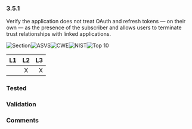 ### 3.5.1 
Verify the application does not treat OAuth and refresh tokens &mdash; on their own &mdash; as the presence of the subscriber and allows users to terminate trust relationships with linked applications.

![Section](https://img.shields.io/badge/V3-green.svg)![ASVS](https://img.shields.io/badge/ASVS-3.5.1-blue.svg)![CWE](https://img.shields.io/badge/CWE--red.svg)![NIST](https://img.shields.io/badge/NIST-7.1.2-important.svg)![Top 10](https://img.shields.io/badge/--lightgray.svg)

| L1| L2| L3|
| --|:--:|-:|
|  | X | X |

### Tested

### Validation

### Comments

        